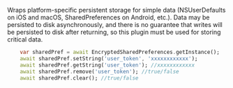 Wraps platform-specific persistent storage for simple data (NSUserDefaults on iOS and macOS, SharedPreferences on Android, etc.). Data may be persisted to disk asynchronously, and there is no guarantee that writes will be persisted to disk after returning, so this plugin must be used for storing critical data.


```dart
    var sharedPref = await EncryptedSharedPreferences.getInstance();
    await sharedPref.setString('user_token', 'xxxxxxxxxxxx');
    await sharedPref.getString('user_token'); //xxxxxxxxxxxx
    await sharedPref.remove('user_token'); //true/false
    await sharedPref.clear(); //true/false
```

